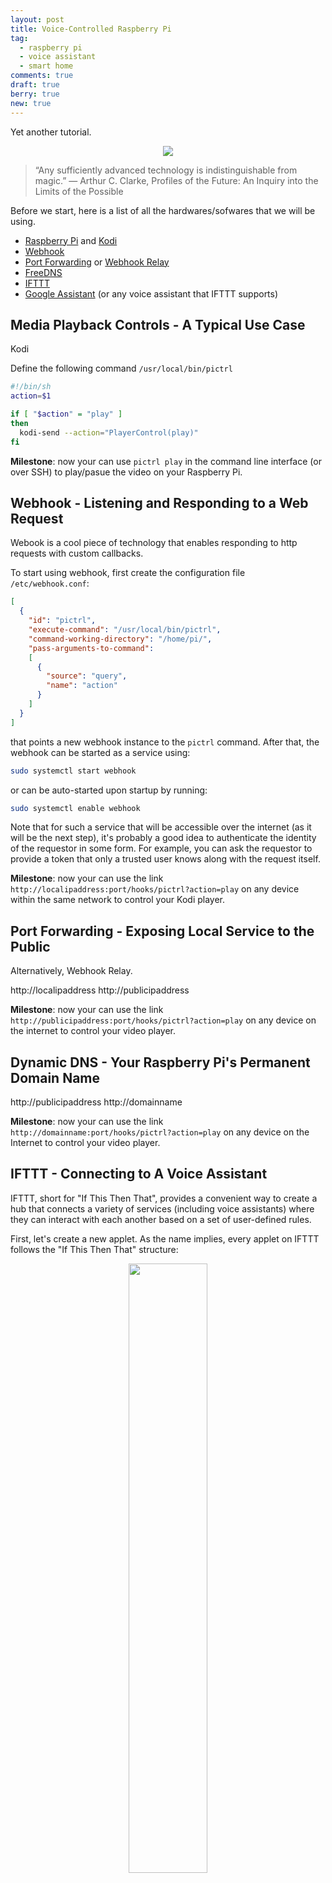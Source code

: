 ```yaml
---
layout: post
title: Voice-Controlled Raspberry Pi
tag:
  - raspberry pi
  - voice assistant
  - smart home
comments: true
draft: true
berry: true
new: true
---
```


Yet another tutorial.

<div align="center">
  <img src="https://shawenyao.github.io/Photos/IFTTT/logo.jpg" />
</div>


> “Any sufficiently advanced technology is indistinguishable from magic.”
> ― Arthur C. Clarke, Profiles of the Future: An Inquiry into the Limits of the Possible

Before we start, here is a list of all the hardwares/sofwares that we will be using.
* [Raspberry Pi](https://www.raspberrypi.org/) and [Kodi](https://kodi.tv/)
* [Webhook](https://github.com/adnanh/webhook)
* [Port Forwarding](https://en.wikipedia.org/wiki/Port_forwarding) or [Webhook Relay](https://webhookrelay.com/)
* [FreeDNS](https://freedns.afraid.org/dynamic/)
* [IFTTT](https://ifttt.com/)
* [Google Assistant](https://assistant.google.com/) (or any voice assistant that IFTTT supports)

## Media Playback Controls - A Typical Use Case
Kodi 

Define the following command ```/usr/local/bin/pictrl```

```sh
#!/bin/sh
action=$1

if [ "$action" = "play" ]
then
  kodi-send --action="PlayerControl(play)"
fi
```

**Milestone**: now your can use ```pictrl play``` in the command line interface (or over SSH) to play/pasue the video on your Raspberry Pi.

## Webhook - Listening and Responding to a Web Request

Webook is a cool piece of technology that enables responding to http requests with custom callbacks. 

To start using webhook, first create the configuration file ```/etc/webhook.conf```:
```json
[
  {
    "id": "pictrl",
    "execute-command": "/usr/local/bin/pictrl",
    "command-working-directory": "/home/pi/",
    "pass-arguments-to-command":
    [
      {
        "source": "query",
        "name": "action"
      }
    ]
  }
]
````

that points a new webhook instance to the ```pictrl``` command. After that, the webhook can be started as a service using:
```bash
sudo systemctl start webhook
```

or can be auto-started upon startup by running:
```bash
sudo systemctl enable webhook
```

Note that for such a service that will be accessible over the internet (as it will be the next step), it's probably a good idea to authenticate the identity of the requestor in some form. For example, you can ask the requestor to provide a token that only a trusted user knows along with the request itself.

**Milestone**: now your can use the link ```http://localipaddress:port/hooks/pictrl?action=play``` on any device within the same network to control your Kodi player.

## Port Forwarding - Exposing Local Service to the Public

Alternatively, Webhook Relay.

http://localipaddress
http://publicipaddress

**Milestone**: now your can use the link ```http://publicipaddress:port/hooks/pictrl?action=play``` on any device on the internet to control your video player.

## Dynamic DNS - Your Raspberry Pi's Permanent Domain Name

http://publicipaddress
http://domainname

**Milestone**: now your can use the link ```http://domainname:port/hooks/pictrl?action=play``` on any device on the Internet to control your video player.

## IFTTT - Connecting to A Voice Assistant

IFTTT, short for "If This Then That", provides a convenient way to create a hub that connects a variety of services (including voice assistants) where they can interact with each another based on a set of user-defined rules.

First, let's create a new applet. As the name implies, every applet on IFTTT follows the "If This Then That" structure:

<div align="center">
  <img width="50%" height="50%" src="https://shawenyao.github.io/Photos/IFTTT/1.jpg" />
</div>

Next, configure the "If This" part and choose the Google Assistant option. You might be asked to link your Google account to IFTTT.

<div align="center">
  <img width="50%" height="50%" src="https://shawenyao.github.io/Photos/IFTTT/2.jpg" />
</div>

Although the "Say a simple phrase" option is more than enough to get our job done, the "Say a phrase with a text ingredient" option will be a lot more flexible in terms of further customizing our voice commands.

<div align="center">
  <img width="50%" height="50%" src="https://shawenyao.github.io/Photos/IFTTT/3.jpg" />
</div>

That brings us to the trigger configuration. I use "kodi" as my keyword, followed by a custom text field. The rest is not important.

<div align="center">
  <img width="50%" height="50%" src="https://shawenyao.github.io/Photos/IFTTT/4.jpg" />
</div>

On the "Then That" piece, what we want to choose is the webhook service

<div align="center">
  <img width="50%" height="50%" src="https://shawenyao.github.io/Photos/IFTTT/5.jpg" />
</div>

that we've created in the previous steps, with the exact action being configurable for future expansion:

<div align="center">
  <img width="50%" height="50%" src="https://shawenyao.github.io/Photos/IFTTT/6.jpg" />
</div>

Save and continue. That's it - our first IFTTT applet has become fully operational.

**Milestone**: now you can say the following magic words to play (or pause) your video on your Raspberry Pi's Kodi player:

```bash
Okay Google, Kodi play!
```

## Putting It All Together

The possibility is literally limitless.

## Appendix
### Install all the softwares needed
```bash
sudo apt install kodi
sudo apt install kodi-eventclients-kodi-send
sudo apt install webhook
```

